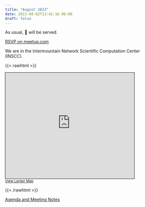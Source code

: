 ```yaml
---
title: "August 2023"
date: 2023-08-02T13:41:16-06:00
draft: false
---
```


As usual, 🍕 will be served.

[RSVP on meetup.com](https://www.meetup.com/slcpython/events/294796651/)

We are in the Intermountain Network Scientific Computation Center (INSCC). 

{{< rawhtml >}}

<iframe width="425" height="350" frameborder="0" scrolling="no" marginheight="0" marginwidth="0" src="https://www.openstreetmap.org/export/embed.html?bbox=-111.85033142566682%2C40.76509377411762%2C-111.84807837009431%2C40.766586899794106&amp;layer=mapnik" style="border: 1px solid black"></iframe><br/><small><a href="https://www.openstreetmap.org/#map=19/40.76584/-111.84920&amp;layers=N">View Larger Map</a></small>

{{< /rawhtml >}}

[Agenda and Meeting Notes](https://slcpy.sandcats.io/shared/k52QrhXjqWniwUpqS6QBD65ETGNJrsFZnsjTbEDsCoo)

